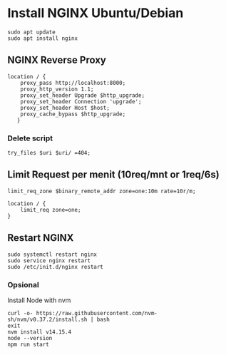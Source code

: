 # Install NGINX Ubuntu/Debian
    sudo apt update
    sudo apt install nginx

## NGINX Reverse Proxy
    location / {
        proxy_pass http://localhost:8000;
        proxy_http_version 1.1;
        proxy_set_header Upgrade $http_upgrade;
        proxy_set_header Connection 'upgrade';
        proxy_set_header Host $host;
        proxy_cache_bypass $http_upgrade;
       }

### Delete script 
    try_files $uri $uri/ =404;

## Limit Request per menit (10req/mnt or 1req/6s)
    limit_req_zone $binary_remote_addr zone=one:10m rate=10r/m;
    
    location / {
        limit_req zone=one;
    }

## Restart NGINX
    sudo systemctl restart nginx
    sudo service nginx restart
    sudo /etc/init.d/nginx restart

### Opsional
Install Node with nvm

    curl -o- https://raw.githubusercontent.com/nvm-sh/nvm/v0.37.2/install.sh | bash
    exit
    nvm install v14.15.4
    node --version
    npm run start
